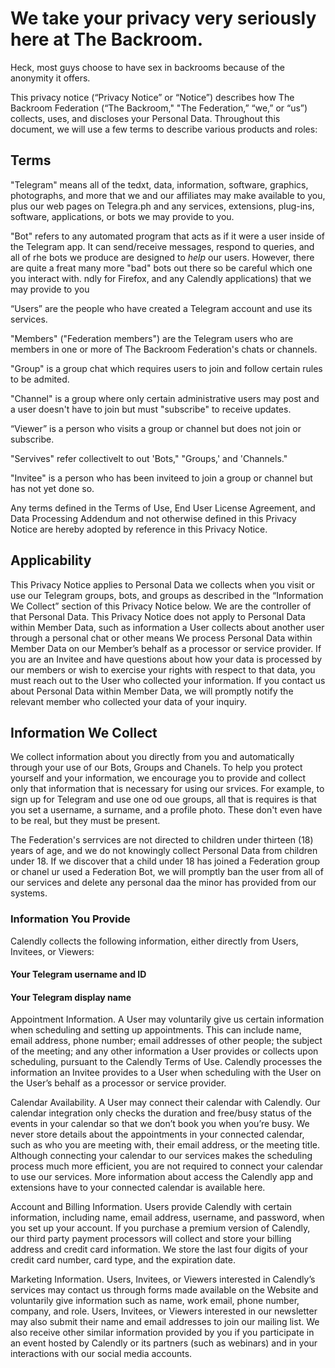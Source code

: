 # We take your privacy very seriously here at The Backroom.  

Heck, most guys choose to have sex in backrooms because of the anonymity it offers.  

This privacy notice (“Privacy Notice” or “Notice”) describes how The Backroom Federation (“The Backroom," "The Federation,” “we,” or “us”) collects, uses, and discloses your Personal Data. Throughout this document, we will use a few terms to describe various products and roles:

## Terms

"Telegram" means all of the tedxt, data, information, software, graphics, photographs, and more that we and our affiliates may make available to you, plus our web pages on Telegra.ph and any services, extensions, plug-ins, software, applications, or bots we may provide to you.

"Bot" refers to any automated program that acts as if it were a user inside of the Telegram app.  It can send/receive messages, respond to queries, and all of rhe bots we produce are designed to *help* our users.  However, there are quite a freat many more "bad" bots out there so be careful which one you interact with.
ndly for Firefox, and any Calendly applications) that we may provide to you

“Users” are the people who have created a Telegram account and use its services.

"Members" ("Federation members") are the Telegram users who are members in one or more of The Backroom Federation's chats or channels.

"Group" is a group chat which requires users to join and follow certain rules to be admited.

"Channel" is a group where only certain administrative users may post and a user doesn't have to join but must "subscribe" to receive updates.

“Viewer” is a person who visits a group or channel but does not join or subscribe.

"Servives" refer collectivelt to out 'Bots," "Groups,' and  'Channels."

"Invitee" is a person who has been inviteed to join a group or channel but has not yet done so.

Any terms defined in the Terms of Use, End User License Agreement, and Data Processing Addendum and not otherwise defined in this Privacy Notice are hereby adopted by reference in this Privacy Notice.

## Applicability

This Privacy Notice applies to Personal Data we collects when you visit or use our Telegram groups, bots, and groups as described in the “Information We Collect” section of this Privacy Notice below. 
We are the controller of that Personal Data. This Privacy Notice does not apply to Personal Data within Member Data, such as information a User collects about another user through a personal chat or other means
We process Personal Data within Member Data on our Member’s behalf as a processor or service provider. If you are an Invitee and have questions about how your data is processed by our members or wish to exercise 
your rights with respect to that data, you must reach out to the User who collected your information. If you contact us about Personal Data within Member Data, we will promptly notify the relevant member
who collected your data of your inquiry.

## Information We Collect

We collect information about you directly from you and automatically through your use of our Bots, Groups and Chanels. To help you protect yourself and your information, we encourage you to provide and collect only that information that is necessary for using our srvices. For example, to sign up for Telegram and use one od oue groups, all that is requires is that you set a username, a surname, and a profile photo.  These don't even have to be real, but they must be present.

The Federation's serrvices are not directed to children under thirteen (18) years of age, and we do not knowingly collect Personal Data from children under 18. If we discover that a child under 18 has joined a Federation group or chanel ur used a Federation Bot, we will promptly ban the user from all of our services and delete any personal daa the minor has provided from our systems. 

### Information You Provide
  Calendly collects the following information, either directly from Users, Invitees, or Viewers:
  #### Your Telegram username and ID
  #### Your Telegram display name
Appointment Information. A User may voluntarily give us certain information when scheduling and setting up appointments. This can include name, email address, phone number; email addresses of other people; the subject of the meeting; and any other information a User provides or collects upon scheduling, pursuant to the Calendly Terms of Use. Calendly processes the information an Invitee provides to a User when scheduling with the User on the User’s behalf as a processor or service provider.

Calendar Availability. A User may connect their calendar with Calendly. Our calendar integration only checks the duration and free/busy status of the events in your calendar so that we don’t book you when you’re busy. We never store details about the appointments in your connected calendar, such as who you are meeting with, their email address, or the meeting title. Although connecting your calendar to our services makes the scheduling process much more efficient, you are not required to connect your calendar to use our services. More information about access the Calendly app and extensions have to your connected calendar is available here.

Account and Billing Information. Users provide Calendly with certain information, including name, email address, username, and password, when you set up your account. If you purchase a premium version of Calendly, our third party payment processors will collect and store your billing address and credit card information. We store the last four digits of your credit card number, card type, and the expiration date.

Marketing Information. Users, Invitees, or Viewers interested in Calendly’s services may contact us through forms made available on the Website and voluntarily give information such as name, work email, phone number, company, and role. Users, Invitees, or Viewers interested in our newsletter may also submit their name and email addresses to join our mailing list. We also receive other similar information provided by you if you participate in an event hosted by Calendly or its partners (such as webinars) and in your interactions with our social media accounts.

